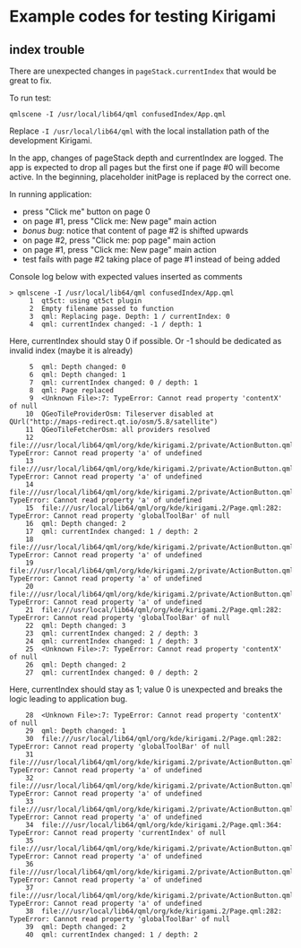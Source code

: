 # Example codes for testing Kirigami

## index trouble

There are unexpected changes in `pageStack.currentIndex` that 
would be great to fix. 

To run test:

```
qmlscene -I /usr/local/lib64/qml confusedIndex/App.qml
```

Replace `-I /usr/local/lib64/qml` with the local installation
path of the development Kirigami. 

In the app, changes of pageStack depth and currentIndex are
logged. The app is expected to drop all pages but the first one if
page #0 will become active. In the beginning, placeholder initPage is
replaced by the correct one.

In running application:

* press "Click me" button on page 0
* on page #1, press "Click me: New page" main action
* _bonus bug_: notice that content of page #2 is shifted upwards
* on page #2, press "Click me: pop page" main action
* on page #1, press "Click me: New page" main action
* test fails with page #2 taking place of page #1 instead of being added

Console log below with expected values inserted as comments

```
> qmlscene -I /usr/local/lib64/qml confusedIndex/App.qml
     1	qt5ct: using qt5ct plugin
     2	Empty filename passed to function
     3	qml: Replacing page. Depth: 1 / currentIndex: 0
     4	qml: currentIndex changed: -1 / depth: 1
```
Here, currentIndex should stay 0 if possible. Or -1 should be
dedicated as invalid index (maybe it is already)

```
     5	qml: Depth changed: 0
     6	qml: Depth changed: 1
     7	qml: currentIndex changed: 0 / depth: 1
     8	qml: Page replaced
     9	<Unknown File>:7: TypeError: Cannot read property 'contentX' of null
    10	QGeoTileProviderOsm: Tileserver disabled at  QUrl("http://maps-redirect.qt.io/osm/5.8/satellite")
    11	QGeoTileFetcherOsm: all providers resolved
    12	file:///usr/local/lib64/qml/org/kde/kirigami.2/private/ActionButton.qml:269: TypeError: Cannot read property 'a' of undefined
    13	file:///usr/local/lib64/qml/org/kde/kirigami.2/private/ActionButton.qml:322: TypeError: Cannot read property 'a' of undefined
    14	file:///usr/local/lib64/qml/org/kde/kirigami.2/private/ActionButton.qml:368: TypeError: Cannot read property 'a' of undefined
    15	file:///usr/local/lib64/qml/org/kde/kirigami.2/Page.qml:282: TypeError: Cannot read property 'globalToolBar' of null
    16	qml: Depth changed: 2
    17	qml: currentIndex changed: 1 / depth: 2
    18	file:///usr/local/lib64/qml/org/kde/kirigami.2/private/ActionButton.qml:269: TypeError: Cannot read property 'a' of undefined
    19	file:///usr/local/lib64/qml/org/kde/kirigami.2/private/ActionButton.qml:322: TypeError: Cannot read property 'a' of undefined
    20	file:///usr/local/lib64/qml/org/kde/kirigami.2/private/ActionButton.qml:368: TypeError: Cannot read property 'a' of undefined
    21	file:///usr/local/lib64/qml/org/kde/kirigami.2/Page.qml:282: TypeError: Cannot read property 'globalToolBar' of null
    22	qml: Depth changed: 3
    23	qml: currentIndex changed: 2 / depth: 3
    24	qml: currentIndex changed: 1 / depth: 3
    25	<Unknown File>:7: TypeError: Cannot read property 'contentX' of null
    26	qml: Depth changed: 2
    27	qml: currentIndex changed: 0 / depth: 2
```
    
Here, currentIndex should stay as 1; value 0 is unexpected and breaks the logic
leading to application bug.
    
```
    28	<Unknown File>:7: TypeError: Cannot read property 'contentX' of null
    29	qml: Depth changed: 1
    30	file:///usr/local/lib64/qml/org/kde/kirigami.2/Page.qml:282: TypeError: Cannot read property 'globalToolBar' of null
    31	file:///usr/local/lib64/qml/org/kde/kirigami.2/private/ActionButton.qml:269: TypeError: Cannot read property 'a' of undefined
    32	file:///usr/local/lib64/qml/org/kde/kirigami.2/private/ActionButton.qml:322: TypeError: Cannot read property 'a' of undefined
    33	file:///usr/local/lib64/qml/org/kde/kirigami.2/private/ActionButton.qml:368: TypeError: Cannot read property 'a' of undefined
    34	file:///usr/local/lib64/qml/org/kde/kirigami.2/Page.qml:364: TypeError: Cannot read property 'currentIndex' of null
    35	file:///usr/local/lib64/qml/org/kde/kirigami.2/private/ActionButton.qml:269: TypeError: Cannot read property 'a' of undefined
    36	file:///usr/local/lib64/qml/org/kde/kirigami.2/private/ActionButton.qml:322: TypeError: Cannot read property 'a' of undefined
    37	file:///usr/local/lib64/qml/org/kde/kirigami.2/private/ActionButton.qml:368: TypeError: Cannot read property 'a' of undefined
    38	file:///usr/local/lib64/qml/org/kde/kirigami.2/Page.qml:282: TypeError: Cannot read property 'globalToolBar' of null
    39	qml: Depth changed: 2
    40	qml: currentIndex changed: 1 / depth: 2
```

